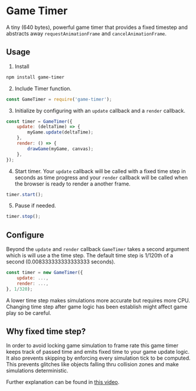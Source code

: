 # Game Timer

A tiny (640 bytes), powerful game timer that provides a fixed timestep and abstracts away `requestAnimationFrame` and `cancelAnimationFrame`.

## Usage

1) Install

```bash
npm install game-timer
```

2) Include Timer function.

```js
const GameTimer = require('game-timer');
```

3) Initialize by configuring with an `update` callback and a `render` callback.

```js
const timer = GameTimer({
    update: (deltaTime) => {
        myGame.update(deltaTime);
    },
    render: () => {
        drawGame(myGame, canvas);
    },
});
```

4) Start timer. Your `update` callback will be called with a fixed time step in seconds as time progress and your `render` callback will be called when the browser is ready to render a another frame.

```js
timer.start();
```

5) Pause if needed.

```js
timer.stop();
```

## Configure

Beyond the `update` and `render` callback `GameTimer` takes a second argument which is will use a the time step. The default time step is 1/120th of a second (0.008333333333333333 seconds).

```js
const timer = new GameTimer({
    update: ...,
    render: ...,
}, 1/320);
```

 A lower time step makes simulations more accurate but requires more CPU.
Changing time step after game logic has been establish might affect game play so be careful.


## Why fixed time step?

In order to avoid locking game simulation to frame rate this game timer keeps track of passed time and emits fixed time to your game update logic. It also prevents skipping by enforcing every simulation tick to be computed. This prevents glitches like objects falling thru collision zones and make simulations deterministic.

Further explanation can be found in [this video](https://www.youtube.com/watch?v=JZbSTMNVkjc).
